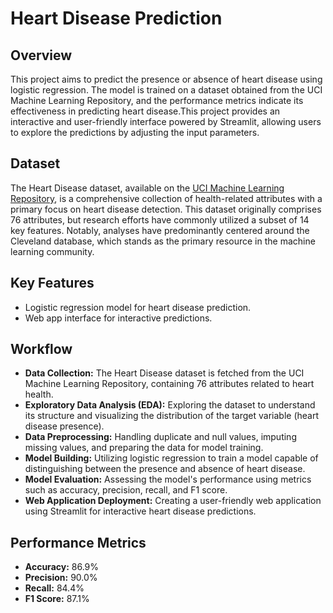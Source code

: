 # Heart Disease Prediction


## Overview
This project aims to predict the presence or absence of heart disease using logistic regression. The model is trained on a dataset obtained from the UCI Machine Learning Repository, and the performance metrics indicate its effectiveness in predicting heart disease.This project provides an interactive and user-friendly interface powered by Streamlit, allowing users to explore the predictions by adjusting the input parameters.

## Dataset
The Heart Disease dataset, available on the [UCI Machine Learning Repository](https://archive.ics.uci.edu/dataset/45/heart+disease), is a comprehensive collection of health-related attributes with a primary focus on heart disease detection. This dataset originally comprises 76 attributes, but research efforts have commonly utilized a subset of 14 key features. Notably, analyses have predominantly centered around the Cleveland database, which stands as the primary resource in the machine learning community.

## Key Features
- Logistic regression model for heart disease prediction.
- Web app interface for interactive predictions.



## Workflow
- **Data Collection:** The Heart Disease dataset is fetched from the UCI Machine Learning Repository, containing 76 attributes related to heart health.
- **Exploratory Data Analysis (EDA):** Exploring the dataset to understand its structure and visualizing the distribution of the target variable (heart disease presence).
- **Data Preprocessing:** Handling duplicate and null values, imputing missing values, and preparing the data for model training.
- **Model Building:** Utilizing logistic regression to train a model capable of distinguishing between the presence and absence of heart disease.
- **Model Evaluation:** Assessing the model's performance using metrics such as accuracy, precision, recall, and F1 score.
- **Web Application Deployment:** Creating a user-friendly web application using Streamlit for interactive heart disease predictions.

## Performance Metrics
- **Accuracy:** 86.9%
- **Precision:** 90.0%
- **Recall:** 84.4%
- **F1 Score:** 87.1%

